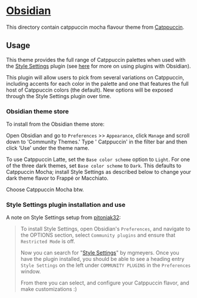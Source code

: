 # [Obsidian](https://obsidian.md/)

This directory contain catppuccin mocha flavour theme from [Catppuccin](https://github.com/catppuccin/obsidian).

## Usage

This theme provides the full range of Catppuccin palettes when
used with the
[Style Settings](https://github.com/mgmeyers/obsidian-style-settings#obsidian-style-settings-plugin)
plugin
(see [here](https://help.obsidian.md/Extending+Obsidian/Community+plugins)
for more on using plugins with Obsidian).

This plugin will allow users to pick from several variations on
Catppuccin, including accents for each color in the palette and
one that features the full host of Catppuccin colors (the
default). New options will be exposed through the Style Settings
plugin over time.

### Obsidian theme store

To install from the Obsidian theme store:

Open Obsidian and go to `Preferences` >> `Appearance`,
click `Manage` and scroll down to 'Community Themes.' Type '
Catppuccin' in the filter bar and then click 'Use' under the
theme name.

To use Catppuccin Latte, set the `Base color scheme` option to `Light`.
For one of the three dark themes, set `Base color scheme` to `Dark`.
This defaults to Catppuccin Mocha; install Style Settings as described below to change your dark theme flavor to Frappé or Macchiato.

Choose Catppuccin Mocha btw.

### Style Settings plugin installation and use

A note on Style Settings setup from [pitoniak32](https://github.com/pitoniak32):

> To install Style Settings, open Obsidian's `Preferences`, and navigate to the
> OPTIONS section, select `Community plugins` and ensure that `Restricted Mode` is
> off.
>
> Now you can search
> for "[Style Settings](https://github.com/mgmeyers/obsidian-style-settings#obsidian-style-settings-plugin)"
> by mgmeyers.
> Once you have the plugin installed, you should be able to see a heading
> entry `Style Settings` on the left under `COMMUNITY PLUGINS` in
> the `Preferences` window.
>
> From there you can select, and configure your Catppuccin flavor, and make
> customizations :)
